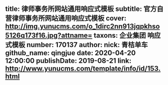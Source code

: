 title: 律师事务所网站通用响应式模板
subtitle: 官方自营律师事务所网站通用响应式模板
cover: http://img.yunucms.com/o_1dirc2nn913jqpkhso5126q173f16.jpg?attname=
taxons: 企业集团 响应式模板
number: 170137
author:
  nick: 青桔单车
  github_name: qingjue
date: 2020-04-20 12:00:00
publishDate: 2019-08-21
link: http://www.yunucms.com/template/info/id/153.html
---